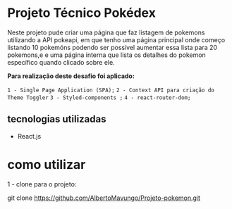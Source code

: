 # Projeto Técnico Pokédex
Neste projeto pude criar uma página que faz listagem de pokemons utilizando a API pokeapi, em que tenho uma página principal onde começo listando 10 pokemóns podendo ser possível aumentar essa lista para 20 pokemons,e e uma página interna que lista os detalhes do pokemon específico quando clicado sobre ele. 

**Para realização deste desafio foi aplicado:**

`1 - Single Page Application (SPA);`
`2 - Context API para criação do Theme Toggler`
`3 - Styled-components ;`
`4 - react-router-dom;`

## tecnologias utilizadas
- React.js

# como utilizar

1 - clone para o projeto:

git clone https://github.com/AlbertoMavungo/Projeto-pokemon.git

